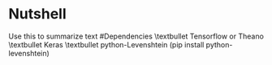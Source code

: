 # Nutshell
Use this to summarize text
#Dependencies
\textbullet Tensorflow or Theano
\textbullet Keras
\textbullet python-Levenshtein (pip install python-levenshtein)

